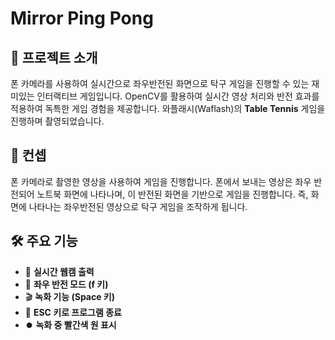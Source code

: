 # Mirror Ping Pong

## 📌 프로젝트 소개
폰 카메라를 사용하여 실시간으로 좌우반전된 화면으로 탁구 게임을 진행할 수 있는 재미있는 인터랙티브 게임입니다. 
OpenCV를 활용하여 실시간 영상 처리와 반전 효과를 적용하여 독특한 게임 경험을 제공합니다.
와플래시(Waflash)의 **Table Tennis** 게임을 진행하며 촬영되었습니다.  

## 📌 컨셉
폰 카메라로 촬영한 영상을 사용하여 게임을 진행합니다. 폰에서 보내는 영상은 좌우 반전되어 노트북 화면에 나타나며, 
이 반전된 화면을 기반으로 게임을 진행합니다. 즉, 화면에 나타나는 좌우반전된 영상으로 탁구 게임을 조작하게 됩니다.

## 🛠️ 주요 기능
- 🎥 **실시간 웹캠 출력**  
- 🔄 **좌우 반전 모드 (f 키)**  
- 🎬 **녹화 기능 (Space 키)**
- 🛑 **ESC 키로 프로그램 종료**
- ⏺️ **녹화 중 빨간색 원 표시**

